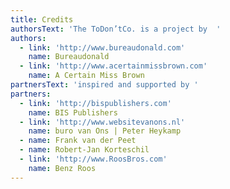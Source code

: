 ```yaml
---
title: Credits
authorsText: 'The ToDon’tCo. is a project by  '
authors:
  - link: 'http://www.bureaudonald.com'
    name: Bureaudonald
  - link: 'http://www.acertainmissbrown.com'
    name: A Certain Miss Brown
partnersText: 'inspired and supported by '
partners:
  - link: 'http://bispublishers.com'
    name: BIS Publishers
  - link: 'http://www.websitevanons.nl'
    name: buro van Ons | Peter Heykamp
  - name: Frank van der Peet
  - name: Robert-Jan Korteschil
  - link: 'http://www.RoosBros.com'
    name: Benz Roos
---
```


